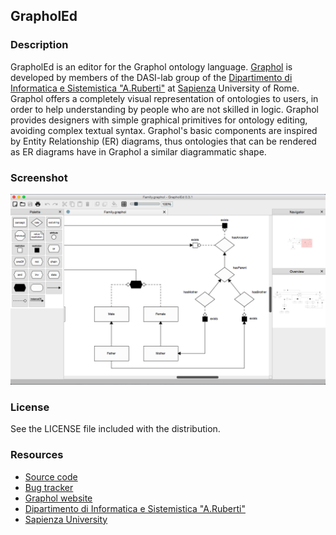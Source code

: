 ## GrapholEd

### Description

GrapholEd is an editor for the Graphol ontology language. [Graphol] is developed by members 
of the DASI-lab group  of the [Dipartimento di Informatica e Sistemistica "A.Ruberti"] at [Sapienza] 
University of Rome. Graphol offers a  completely visual representation of ontologies to users, in 
order to help understanding by people who are not skilled in logic. Graphol provides designers with 
simple graphical primitives for ontology editing, avoiding complex textual syntax. Graphol's basic 
components are inspired by Entity Relationship (ER) diagrams, thus ontologies that can be rendered as 
ER diagrams have in Graphol a similar diagrammatic shape.

### Screenshot

![screenshot](/grapholed/images/screenshot.png?raw=true)

### License

See the LICENSE file included with the distribution.

### Resources

* [Source code](https://github.com/danielepantaleone/grapholed)
* [Bug tracker](https://github.com/danielepantaleone/grapholed/issues)
* [Graphol website](http://www.dis.uniroma1.it/~graphol/)
* [Dipartimento di Informatica e Sistemistica "A.Ruberti"](http://www.dis.uniroma1.it/en)
* [Sapienza University](http://en.uniroma1.it/)

[Dipartimento di Informatica e Sistemistica "A.Ruberti"]: http://www.dis.uniroma1.it/en
[Sapienza]: http://en.uniroma1.it/
[Graphol]: http://www.dis.uniroma1.it/~graphol/